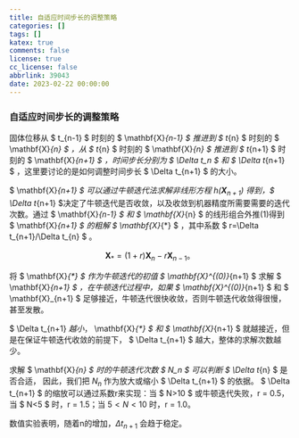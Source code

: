 ```yaml
---
title: 自适应时间步长的调整策略
categories: []
tags: []
katex: true
comments: false
license: true
cc_license: false
abbrlink: 39043
date: 2023-02-22 00:00:00
---
```

### 自适应时间步长的调整策略

固体位移从  $ t_{n-1} $  时刻的  $ \mathbf{X}_{n-1} $  推进到  $ t_{n} $  时刻的  $ \mathbf{X}_{n} $  ，从  $ t_{n} $  时刻的  $ \mathbf{X}_{n} $  推进到  $ t_{n+1} $  时刻的  $ \mathbf{X}_{n+1} $  ，时间步长分别为  $ \Delta t_n $  和  $ \Delta t_{n+1} $ ，这里要讨论的是如何调整时间步长  $ \Delta t_{n+1} $  的大小。

 $ \mathbf{X}_{n+1} $ 可以通过牛顿迭代法求解非线形方程 $h( \mathbf{X}_{n+1})$ 得到，$ \Delta t_{n+1} $决定了牛顿迭代是否收敛，以及收敛到机器精度所需要需要的迭代次数。通过  $ \mathbf{X}_{n-1} $   和 $ \mathbf{X}_{n} $  的线形组合外推(1)得到  $ \mathbf{X}_{n+1} $ 的粗解 $ \mathbf{X}_{*} $ ，其中系数  $ r=\Delta t_{n+1}/\Delta t_{n} $ 。

$$
\mathbf{X}_{*} = (1+r)\mathbf{X}_n-r\mathbf{X}_{n-1}。
$$

将  $ \mathbf{X}_{*} $  作为牛顿迭代的初值 $ \mathbf{X}^{(0)}_{n+1} $  求解  $ \mathbf{X}_{n+1} $  ，在牛顿迭代过程中，如果  $ \mathbf{X}^{(0)}_{n+1} $  和  $ \mathbf{X}_{n+1} $  足够接近，牛顿迭代很快收敛，否则牛顿迭代收敛得很慢，甚至发散。

 $ \Delta t_{n+1} $越小，$ \mathbf{X}_{*} $ 和 $ \mathbf{X}_{n+1} $ 就越接近，但是在保证牛顿迭代收敛的前提下，  $ \Delta t_{n+1} $  越大，整体的求解次数越少。

求解  $ \mathbf{X}_{n} $  时的牛顿迭代次数  $ N_n $  可以判断  $ \Delta t_{n} $  是否合适， 因此，我们把 $N_n$ 作为放大或缩小 $ \Delta t_{n+1} $  的依据。 $ \Delta t_{n+1} $ 的缩放可以通过系数r来实现：当  $ N>10 $  或牛顿迭代失败，r = 0.5，当  $ N<5 $  时，r = 1.5；当 $5<N<10$ 时，r = 1.0。

数值实验表明，随着n的增加，$\Delta t_{n+1}$ 会趋于稳定。

